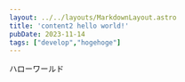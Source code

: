 ```yaml
---
layout: ../../layouts/MarkdownLayout.astro
title: 'content2 hello world!'
pubDate: 2023-11-14
tags: ["develop","hogehoge"]
---
```


ハローワールド